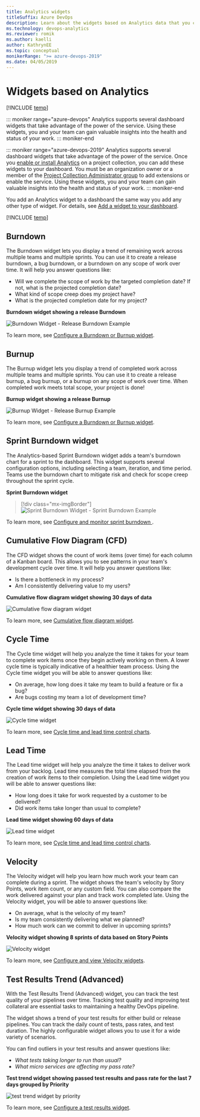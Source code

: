 ```yaml
---
title: Analytics widgets
titleSuffix: Azure DevOps
description: Learn about the widgets based on Analytics data that you can add to a dashboard
ms.technology: devops-analytics
ms.reviewer: romik
ms.author: kaelli
author: KathrynEE
ms.topic: conceptual
monikerRange: ">= azure-devops-2019"
ms.date: 04/05/2019
---
```


# Widgets based on Analytics

[!INCLUDE [temp](../includes/version-azure-devops.md)]

::: moniker range="azure-devops"
Analytics supports several dashboard widgets that take advantage of the power of the service. Using these widgets, you and your team can gain valuable insights into the health and status of your work.
::: moniker-end

::: moniker range="azure-devops-2019"
Analytics supports several dashboard widgets that take advantage of the power of the service. Once you [enable or install Analytics](../dashboards/analytics-extension.md) on a project collection, you can add these widgets to your dashboard. You must be an organization owner or a member of the [Project Collection Administrator group](../../organizations/security/set-project-collection-level-permissions.md) to add extensions or enable the service. Using these widgets, you and your team can gain valuable insights into the health and status of your work.
::: moniker-end

You add an Analytics widget to a dashboard the same way you add any other type of widget. For details, see [Add a widget to your dashboard](add-widget-to-dashboard.md).

[!INCLUDE [temp](../includes/boards-disabled.md)]

## Burndown

The Burndown widget lets you display a trend of remaining work across multiple teams and multiple sprints. You can use it to create a release burndown, a bug burndown, or a burndown on any scope of work over time. It will help you answer questions like:

- Will we complete the scope of work by the targeted completion date? If not, what is the projected completion date?
- What kind of scope creep does my project have?
- What is the projected completion date for my project?

**Burndown widget showing a release Burndown**

![Burndown Widget - Release Burndown Example](./media/burndown-ax-catalog.png)

To learn more, see [Configure a Burndown or Burnup widget](configure-burndown-burnup-widgets.md).

## Burnup

The Burnup widget lets you display a trend of completed work across multiple teams and multiple sprints. You can use it to create a release burnup, a bug burnup, or a burnup on any scope of work over time. When completed work meets total scope, your project is done!

**Burnup widget showing a release Burnup**

![Burnup Widget - Release Burnup Example](./media/burnup-ax-catalog.png)

To learn more, see [Configure a Burndown or Burnup widget](configure-burndown-burnup-widgets.md).

## Sprint Burndown widget

The Analytics-based Sprint Burndown widget adds a team's burndown chart for a sprint to the dashboard. This widget supports several configuration options, including selecting a team, iteration, and time period. Teams use the burndown chart to mitigate risk and check for scope creep throughout the sprint cycle.

**Sprint Burndown widget**

> [!div class="mx-imgBorder"]
> ![Sprint Burndown Widget - Sprint Burndown Example](media/sprint-burndown/sprint-burndown-widget.png)

To learn more, see [Configure and monitor sprint burndown ](configure-sprint-burndown.md).

## Cumulative Flow Diagram (CFD)

The CFD widget shows the count of work items (over time) for each column of a Kanban board. This allows you to see patterns in your team's development cycle over time. It will help you answer questions like:

- Is there a bottleneck in my process?
- Am I consistently delivering value to my users?

**Cumulative flow diagram widget showing 30 days of data**

![Cumulative flow diagram widget](./media/cdf-big-widget.png)

To learn more, see [Cumulative flow diagram widget](cumulative-flow.md).

## Cycle Time

The Cycle time widget will help you analyze the time it takes for your team to complete work items once they begin actively working on them. A lower cycle time is typically indicative of a healthier team process. Using the Cycle time widget you will be able to answer questions like:

- On average, how long does it take my team to build a feature or fix a bug?
- Are bugs costing my team a lot of development time?

**Cycle time widget showing 30 days of data**

![Cycle time widget](media/cycle-time-planning.png)

To learn more, see [Cycle time and lead time control charts](cycle-time-and-lead-time.md).

## Lead Time

The Lead time widget will help you analyze the time it takes to deliver work from your backlog. Lead time measures the total time elapsed from the creation of work items to their completion. Using the Lead time widget you will be able to answer questions like:

- How long does it take for work requested by a customer to be delivered?
- Did work items take longer than usual to complete?

**Lead time widget showing 60 days of data**

![Lead time widget](media/lead-time-control-chart.png)

To learn more, see [Cycle time and lead time control charts](cycle-time-and-lead-time.md).

## Velocity

The Velocity widget will help you learn how much work your team can complete during a sprint. The widget shows the team's velocity by Story Points, work item count, or any custom field. You can also compare the work delivered against your plan and track work completed late. Using the Velocity widget, you will be able to answer questions like:

- On average, what is the velocity of my team?
- Is my team consistently delivering what we planned?
- How much work can we commit to deliver in upcoming sprints?

**Velocity widget showing 8 sprints of data based on Story Points**

![Velocity widget](./media/Velocity-ax-catalog.png)

To learn more, see [Configure and view Velocity widgets](team-velocity.md).

## Test Results Trend (Advanced)

With the Test Results Trend (Advanced) widget, you can track the test quality of your pipelines over time. Tracking test quality and improving test collateral are essential tasks to maintaining a healthy DevOps pipeline.

The widget shows a trend of your test results for either build or release pipelines. You can track the daily count of tests, pass rates, and test duration. The highly configurable widget allows you to use it for a wide variety of scenarios.

You can find outliers in your test results and answer questions like:

- _What tests taking longer to run than usual?_
- _What micro services are affecting my pass rate?_

**Test trend widget showing passed test results and pass rate for the last 7 days grouped by Priority**

![test trend widget by priority](media/test-results-trend-widget/passed-bypriority-pass.png)

To learn more, see [Configure a test results widget](configure-test-results-trend.md).
